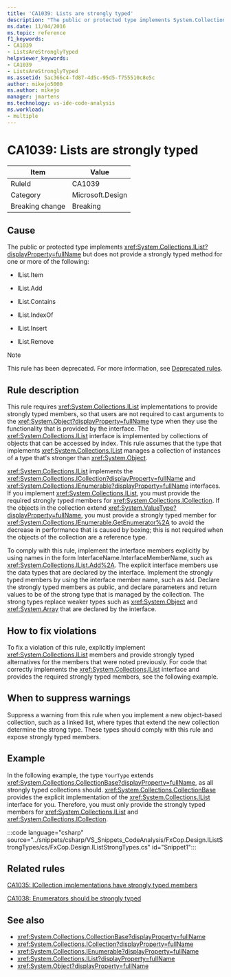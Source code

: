 ```yaml
---
title: 'CA1039: Lists are strongly typed'
description: "The public or protected type implements System.Collections.IList but does not provide a strongly typed method."
ms.date: 11/04/2016
ms.topic: reference
f1_keywords:
- CA1039
- ListsAreStronglyTyped
helpviewer_keywords:
- CA1039
- ListsAreStronglyTyped
ms.assetid: 5ac366c4-fd87-4d5c-95d5-f755510c8e5c
author: mikejo5000
ms.author: mikejo
manager: jmartens
ms.technology: vs-ide-code-analysis
ms.workload:
- multiple
---
```

# CA1039: Lists are strongly typed

|Item|Value|
|-|-|
|RuleId|CA1039|
|Category|Microsoft.Design|
|Breaking change|Breaking|

## Cause

The public or protected type implements <xref:System.Collections.IList?displayProperty=fullName> but does not provide a strongly typed method for one or more of the following:

- IList.Item

- IList.Add

- IList.Contains

- IList.IndexOf

- IList.Insert

- IList.Remove

> [!NOTE]
> This rule has been deprecated. For more information, see [Deprecated rules](fxcop-unported-deprecated-rules.md).

## Rule description

This rule requires <xref:System.Collections.IList> implementations to provide strongly typed members, so that users are not required to cast arguments to the <xref:System.Object?displayProperty=fullName> type when they use the functionality that is provided by the interface. The <xref:System.Collections.IList> interface is implemented by collections of objects that can be accessed by index. This rule assumes that the type that implements <xref:System.Collections.IList> manages a collection of instances of a type that's stronger than <xref:System.Object>.

<xref:System.Collections.IList> implements the <xref:System.Collections.ICollection?displayProperty=fullName> and <xref:System.Collections.IEnumerable?displayProperty=fullName> interfaces. If you implement <xref:System.Collections.IList>, you must provide the required strongly typed members for <xref:System.Collections.ICollection>. If the objects in the collection extend <xref:System.ValueType?displayProperty=fullName>, you must provide a strongly typed member for <xref:System.Collections.IEnumerable.GetEnumerator%2A> to avoid the decrease in performance that is caused by boxing; this is not required when the objects of the collection are a reference type.

To comply with this rule, implement the interface members explicitly by using names in the form InterfaceName.InterfaceMemberName, such as <xref:System.Collections.IList.Add%2A>. The explicit interface members use the data types that are declared by the interface. Implement the strongly typed members by using the interface member name, such as `Add`. Declare the strongly typed members as public, and declare parameters and return values to be of the strong type that is managed by the collection. The strong types replace weaker types such as <xref:System.Object> and <xref:System.Array> that are declared by the interface.

## How to fix violations
To fix a violation of this rule, explicitly implement <xref:System.Collections.IList> members and provide strongly typed alternatives for the members that were noted previously. For code that correctly implements the <xref:System.Collections.IList> interface and provides the required strongly typed members, see the following example.

## When to suppress warnings
Suppress a warning from this rule when you implement a new object-based collection, such as a linked list, where types that extend the new collection determine the strong type. These types should comply with this rule and expose strongly typed members.

## Example
In the following example, the type `YourType` extends <xref:System.Collections.CollectionBase?displayProperty=fullName>, as all strongly typed collections should. <xref:System.Collections.CollectionBase> provides the explicit implementation of the <xref:System.Collections.IList> interface for you. Therefore, you must only provide the strongly typed members for <xref:System.Collections.IList> and <xref:System.Collections.ICollection>.

:::code language="csharp" source="../snippets/csharp/VS_Snippets_CodeAnalysis/FxCop.Design.IListStrongTypes/cs/FxCop.Design.IListStrongTypes.cs" id="Snippet1":::

## Related rules
[CA1035: ICollection implementations have strongly typed members](../code-quality/ca1035.md)

[CA1038: Enumerators should be strongly typed](../code-quality/ca1038.md)

## See also

- <xref:System.Collections.CollectionBase?displayProperty=fullName>
- <xref:System.Collections.ICollection?displayProperty=fullName>
- <xref:System.Collections.IEnumerable?displayProperty=fullName>
- <xref:System.Collections.IList?displayProperty=fullName>
- <xref:System.Object?displayProperty=fullName>
